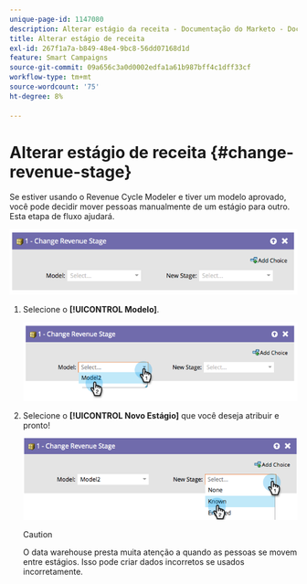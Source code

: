 ```yaml
---
unique-page-id: 1147080
description: Alterar estágio da receita - Documentação do Marketo - Documentação do produto
title: Alterar estágio de receita
exl-id: 267f1a7a-b849-48e4-9bc8-56dd07168d1d
feature: Smart Campaigns
source-git-commit: 09a656c3a0d0002edfa1a61b987bff4c1dff33cf
workflow-type: tm+mt
source-wordcount: '75'
ht-degree: 8%

---
```


# Alterar estágio de receita {#change-revenue-stage}

Se estiver usando o Revenue Cycle Modeler e tiver um modelo aprovado, você pode decidir mover pessoas manualmente de um estágio para outro. Esta etapa de fluxo ajudará.

![](assets/change-revenue-stage-1.png)

1. Selecione o **[!UICONTROL Modelo]**.

   ![](assets/change-revenue-stage-2.png)

1. Selecione o **[!UICONTROL Novo Estágio]** que você deseja atribuir e pronto!

   ![](assets/change-revenue-stage-3.png)

   >[!CAUTION]
   >
   >O data warehouse presta muita atenção a quando as pessoas se movem entre estágios. Isso pode criar dados incorretos se usados incorretamente.
